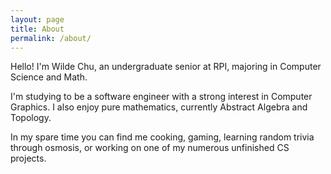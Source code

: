 ```yaml
---
layout: page
title: About
permalink: /about/
---
```


Hello! I'm Wilde Chu, an undergraduate senior at RPI, majoring in Computer Science and Math.

I'm studying to be a software engineer with a strong interest in Computer Graphics. I also enjoy pure mathematics, currently Abstract Algebra and Topology.

In my spare time you can find me cooking, gaming, learning random trivia through osmosis, or working on one of my numerous unfinished CS projects. 
